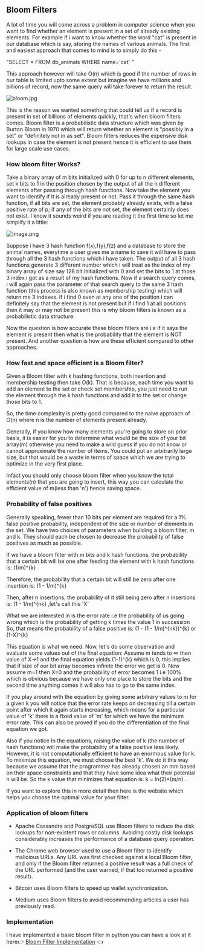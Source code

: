 ## Bloom Filters

A lot of time you will come across a problem in computer science when you want to find whether an element is present in a set of already existing elements. 
For example if i want to know whether the word "cat" is present in our database which is say, storing the names of various animals. The first and easiest approach that comes to mind is to simply do this - 

"SELECT * FROM db_animals WHERE name='cat' "

This approach however will take O(n) which is good if the number of rows in our table is limited upto some extent but imagine we have millions and billions of record, now the same query will take forever to return the result. 


![bloom.jpg](https://cdn.hashnode.com/res/hashnode/image/upload/v1598760975010/cWOKIrM0q.jpeg)

This is the reason we wanted something that could tell us if a record is present in set of billions of elements quickly, that's when bloom filters comes. Bloom filter is a probabilistic data structure which was given by Burton Bloom in 1970 which will return whether an element is "possibly in a set" or "definitely not  in as set". Bloom filters reduces the expensive disk lookups in case the element is not present hence it is efficient to use them for large scale use cases.

### **How bloom filter Works?**

Take a binary array of m bits initialized with 0 for up to n different elements,  set k bits to 1 in the position chosen by the output of all the n different elements after passing through hash functions. Now take the element you want to identify if it is already present or not. Pass it through the same hash function, if all bits are set, the element probably already exists, with a false positive rate of p; if any of the bits are not set, the element certainly does not exist.
I know it sounds weird if you are reading it the first time so let me simplify it a little:

![image.png](https://cdn.hashnode.com/res/hashnode/image/upload/v1598693794745/0L1AYNUS9.png)


Suppose i have 3 hash function f(x),f(y),f(z) and a database to store the animal names, everytime a user gives me a name to save it will have to pass through all the 3 hash functions which i have taken. The output of all 3 hash functions generate 3 different number which i will treat as the index of my binary array of size say 128 bit initialized with 0 and set the bits to 1 at those 3 index i got as a result of my hash functions. Now if a search query comes, i will again pass the parameter of that search query to the same 3 hash function (this process is also known as membership testing) which will return me 3 indexes. If i find 0 even at any one of the position i can definitely say that the element is not present but if i find 1 at all positions then it may or may not be present this is why bloom filters is known as a probabilistic data structure.

Now the question is how accurate these bloom filters are i.e if it says the element is present then what is the probability that the element is NOT present. And another question is how are these efficient compared to other approaches.


### **How fast and space efficient is a Bloom filter?**

Given a Bloom filter with k hashing functions, both insertion and membership testing then take O(k). That is because, each time you want to add an element to the set or check set membership, you just need to run the element through the k hash functions and add it to the set or change those bits to 1. 

So, the time complexity is pretty good compared to the naive approach of O(n) where n is the number of elements present already.

Generally, if you know how many elements you're going to store on prior basis, it is easier for you to determine what would be the size of your bit array(m) otherwise you need to make a wild guess if you do not know or cannot approximate the number of items. You could put an arbitrarily large size, but that would be a waste in terms of space which we are trying to optimize in the very first place.

Infact you should only choose  bloom filter when you know the total elements(n) that you are going to insert, this way you can calculate the efficient value of m(less than 'n') hence saving space.



### **Probability of false positives**

Generally speaking, fewer than 10 bits per element are required for a 1% false positive probability, independent of the size or number of elements in the set.
We have two choices of parameters when building a bloom filter, m and k. They should each be chosen to decrease the probability of false positives as much as possible.

If we have a bloom filter with m bits and k hash functions, the probability that a certain bit will be one after feeding the element with k hash functions is: (1/m)^{k} 

Therefore, the probability that a certain bit will still be zero after one insertion is: (1 - 1/m)^{k} 

Then, after n insertions, the probability of it still being zero after n insertions is: (1 - 1/m)^{nk} ,let's call this 'X'

What we are interested in is the error rate i.e the probability of us going wrong which is the probability of getting k times the value 1 in succession
So, that means the probability of a false positive is: (1 - (1 - 1/m)^{nk})^{k} or (1-X)^{k}

This equation is what we need. Now, let's do some observation and evaluate some values out of the final equation:
Assume m tends to ∞ then value of X->1 and the final equation yields (1-1)^{k} which is 0, this implies that  if size of our bit array becomes infinite the error we get is 0.
Now assume m=1 then X=0 and the probability of error becomes 1 i.e 100% which is obvious because we have only one place to store the bits and the second time anything comes it will also has to go to the same index.

If you play around with the equation by giving some arbitrary values to m for a given k you will notice that the error rate keeps on decreasing till a certain point after which it again starts increasing, which means for a particular value of 'k' there is a fixed value of 'm' for which we have the minimum error rate. This can also be proved if you do the differentiation of the final equation we got.

Also if you notice In the equations, raising the value of k (the number of hash functions) will make the probability of a false positive less likely. However, it is not computationally efficient to have an enormous value for k. To minimize this equation, we must choose the best 'k'. We do it this way because we assume that the programmer has already chosen an mm based on their space constraints and that they have some idea what their potential n will be. So the k value that minimizes that equation is: k = ln(2)*(m/n) .

If you want to explore this in more detail then here is the website which helps you
choose the optimal value for your filter.


### **Application of bloom filters**

- Apache Cassandra and PostgreSQL use Bloom filters to reduce the disk lookups 
  for non-existent rows or columns. Avoiding costly disk lookups considerably 
  increases the performance of a database query operation.

- The Chrome web browser used to use a Bloom filter to identify malicious URLs. 
  Any URL was first checked against a local Bloom filter, and only if the Bloom filter 
  returned a positive result was a full check of the URL performed (and the user 
  warned, if that too returned a positive result).

- Bitcoin uses Bloom filters to speed up wallet synchronization.

- Medium uses Bloom filters to avoid recommending articles a user has previously 
  read.

### **Implementation**

I have implemented a basic bloom filter in python you can have a look at it here👉 [Bloom Filter Implementation](https://github.com/ApoorvTyagi/Probabilistic-Data-Structure) 👈